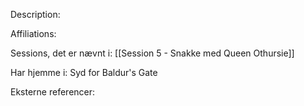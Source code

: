 Description:


Affiliations:


Sessions, det er nævnt i:
[[Session 5 - Snakke med Queen Othursie]]

Har hjemme i:
Syd for Baldur's Gate

Eksterne referencer:
